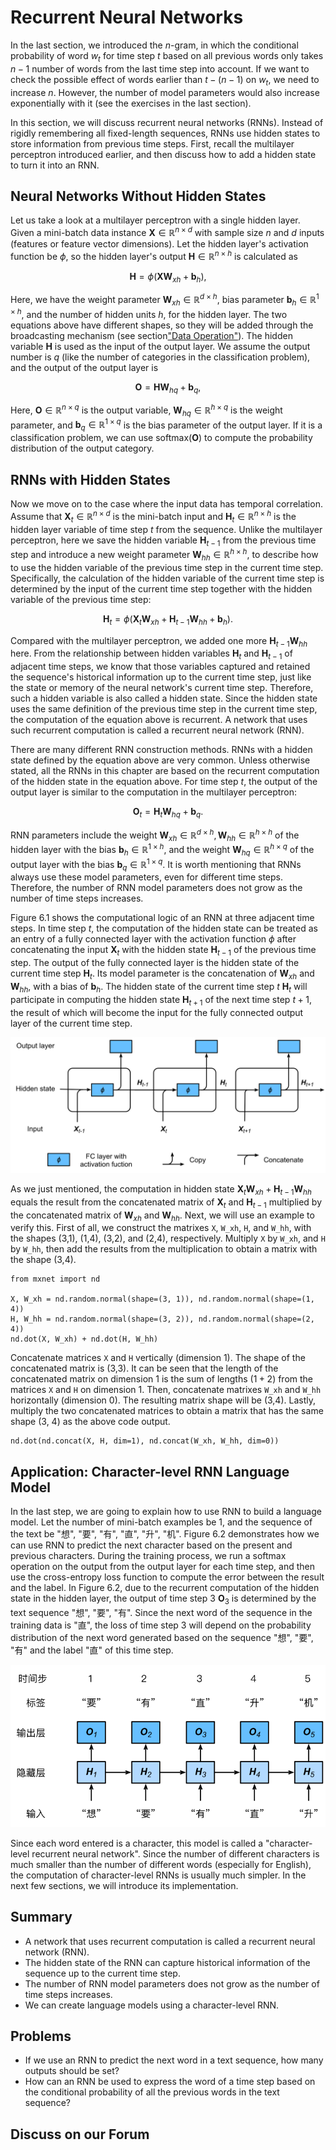 # Recurrent Neural Networks

In the last section, we introduced the $n$-gram, in which the conditional probability of word $w_t$ for time step $t$ based on all previous words only takes $n-1$ number of words from the last time step into account.  If we want to check the possible effect of words earlier than $t-(n-1)$ on $w_t$, we need to increase $n$. However, the number of model parameters would also increase exponentially with it (see the exercises in the last section).

In this section, we will discuss recurrent neural networks (RNNs).  Instead of rigidly remembering all fixed-length sequences, RNNs use hidden states to store information from previous time steps. First, recall the multilayer perceptron introduced earlier, and then discuss how to add a hidden state to turn it into an RNN.


## Neural Networks Without Hidden States

Let us take a look at a multilayer perceptron with a single hidden layer.  Given a mini-batch data instance $\boldsymbol{X} \in \mathbb{R}^{n \times d}$ with sample size $n$ and $d$ inputs (features or feature vector dimensions). Let the hidden layer's activation function be $\phi$, so the hidden layer's output $\boldsymbol{H} \in \mathbb{R}^{n \times h}$ is calculated as

$$\boldsymbol{H} = \phi(\boldsymbol{X} \boldsymbol{W}_{xh} + \boldsymbol{b}_h),$$

Here, we have the weight parameter $\boldsymbol{W}_{xh} \in \mathbb{R}^{d \times h}$, bias parameter $\boldsymbol{b}_h \in \mathbb{R}^{1 \times h}$, and the number of hidden units $h$, for the hidden layer. The two equations above have different shapes, so they will be added through the broadcasting mechanism (see section["Data Operation"](../chapter_prerequisite/ndarray.md)). The hidden variable $\boldsymbol{H}$ is used as the input of the output layer. We assume the output number is $q$ (like the number of categories in the classification problem), and the output of the output layer is

$$\boldsymbol{O} = \boldsymbol{H} \boldsymbol{W}_{hq} + \boldsymbol{b}_q,$$

Here, $\boldsymbol{O} \in \mathbb{R}^{n \times q}$ is the output variable, $\boldsymbol{W}_{hq} \in \mathbb{R}^{h \times q}$ is the weight parameter, and $\boldsymbol{b}_q \in \mathbb{R}^{1 \times q}$ is the bias parameter of the output layer.  If it is a classification problem, we can use $\text{softmax}(\boldsymbol{O})$ to compute the probability distribution of the output category.


## RNNs with Hidden States

Now we move on to the case where the input data has temporal correlation. Assume that $\boldsymbol{X}_t \in \mathbb{R}^{n \times d}$ is the mini-batch input and $\boldsymbol{H}_t  \in \mathbb{R}^{n \times h}$ is the hidden layer variable of time step $t$ from the sequence.  Unlike the multilayer perceptron, here we save the hidden variable $\boldsymbol{H}_{t-1}$ from the previous time step and introduce a new weight parameter $\boldsymbol{W}_{hh} \in \mathbb{R}^{h \times h}$, to describe how to use the hidden variable of the previous time step in the current time step. Specifically, the calculation of the hidden variable of the current time step is determined by the input of the current time step together with the hidden variable of the previous time step:

$$\boldsymbol{H}_t = \phi(\boldsymbol{X}_t \boldsymbol{W}_{xh} + \boldsymbol{H}_{t-1} \boldsymbol{W}_{hh}  + \boldsymbol{b}_h).$$

Compared with the multilayer perceptron, we added one more $\boldsymbol{H}_{t-1} \boldsymbol{W}_{hh}$ here. From the relationship between hidden variables $\boldsymbol{H}_t$ and $\boldsymbol{H}_{t-1}$ of adjacent time steps, we know that those variables captured and retained the sequence's historical information up to the current time step, just like the state or memory of the neural network's current time step. Therefore, such a hidden variable is also called a hidden state. Since the hidden state uses the same definition of the previous time step in the current time step, the computation of the equation above is recurrent.  A network that uses such recurrent computation is called a recurrent neural network (RNN).

There are many different RNN construction methods.  RNNs with a hidden state defined by the equation above are very common. Unless otherwise stated, all the RNNs in this chapter are based on the recurrent computation of the hidden state in the equation above. For time step $t$, the output of the output layer is similar to the computation in the multilayer perceptron:

$$\boldsymbol{O}_t = \boldsymbol{H}_t \boldsymbol{W}_{hq} + \boldsymbol{b}_q.$$

RNN parameters include the weight $\boldsymbol{W}_{xh} \in \mathbb{R}^{d \times h}, \boldsymbol{W}_{hh} \in \mathbb{R}^{h \times h}$ of the hidden layer with the bias $\boldsymbol{b}_h \in \mathbb{R}^{1 \times h}$, and the weight $\boldsymbol{W}_{hq} \in \mathbb{R}^{h \times q}$ of the output layer with the bias $\boldsymbol{b}_q \in \mathbb{R}^{1 \times q}$. It is worth mentioning that RNNs always use these model parameters, even for different time steps. Therefore, the number of RNN model parameters does not grow as the number of time steps increases.

Figure 6.1 shows the computational logic of an RNN at three adjacent time steps. In time step $t$, the computation of the hidden state can be treated as an entry of a fully connected layer with the activation function $\phi$ after concatenating the input $\boldsymbol{X}_t$ with the hidden state $\boldsymbol{H}_{t-1}$ of the previous time step.  The output of the fully connected layer is the hidden state of the current time step $\boldsymbol{H}_t$. Its model parameter is the concatenation of $\boldsymbol{W}_{xh}$ and $\boldsymbol{W}_{hh}$, with a bias of $\boldsymbol{b}_h$. The hidden state of the current time step $t$ $\boldsymbol{H}_t$ will participate in computing the hidden state $\boldsymbol{H}_{t+1}$ of the next time step $t+1$, the result of which will become the input for the fully connected output layer of the current time step.

![An RNN with a hidden state. ](../img/rnn.svg)

As we just mentioned, the computation in hidden state $\boldsymbol{X}_t \boldsymbol{W}_{xh} + \boldsymbol{H}_{t-1} \boldsymbol{W}_{hh}$ equals the result from the concatenated matrix of $\boldsymbol{X}_t$ and $\boldsymbol{H}_{t-1}$ multiplied by the concatenated matrix of $\boldsymbol{W}_{xh}$ and $\boldsymbol{W}_{hh}$.  Next, we will use an example to verify this. First of all, we construct the matrixes `X`, `W_xh`, `H`, and `W_hh`, with the shapes (3,1), (1,4), (3,2), and (2,4), respectively. Multiply `X` by `W_xh`, and `H` by `W_hh`, then add the results from the multiplication to obtain a matrix with the shape (3,4).

```{.python .input  n=1}
from mxnet import nd

X, W_xh = nd.random.normal(shape=(3, 1)), nd.random.normal(shape=(1, 4))
H, W_hh = nd.random.normal(shape=(3, 2)), nd.random.normal(shape=(2, 4))
nd.dot(X, W_xh) + nd.dot(H, W_hh)
```

Concatenate matrices `X` and `H` vertically (dimension 1). The shape of the concatenated matrix is (3,3). It can be seen that the length of the concatenated matrix on dimension 1 is the sum of lengths ($1+2$) from the matrices `X` and `H` on dimension 1.  Then, concatenate matrixes `W_xh` and `W_hh` horizontally (dimension 0). The resulting matrix shape will be (3,4). Lastly, multiply the two concatenated matrices to obtain a matrix that has the same shape (3, 4) as the above code output.

```{.python .input  n=2}
nd.dot(nd.concat(X, H, dim=1), nd.concat(W_xh, W_hh, dim=0))
```

## Application: Character-level RNN Language Model

In the last step, we are going to explain how to use RNN to build a language model. Let the number of mini-batch examples be 1, and the sequence of the text be "想", "要", "有", "直", "升", "机". Figure 6.2 demonstrates how we can use RNN to predict the next character based on the present and previous characters. During the training process, we run a softmax operation on the output from the output layer for each time step, and then use the cross-entropy loss function to compute the error between the result and the label. In Figure 6.2, due to the recurrent computation of the hidden state in the hidden layer, the output of time step 3 $\boldsymbol{O}_3$ is determined by the text sequence "想", "要", "有".  Since the next word of the sequence in the training data is "直", the loss of time step 3 will depend on the probability distribution of the next word generated based on the sequence "想", "要", "有" and the label "直" of this time step.

![Character-level RNN language model. The input and label sequences are "想", "要", "有", "直", "升" and "要", "有", "直", "升", "机", respectively. ](../img/rnn-train.svg)

Since each word entered is a character, this model is called a "character-level recurrent neural network". Since the number of different characters is much smaller than the number of different words (especially for English), the computation of character-level RNNs is usually much simpler. In the next few sections, we will introduce its implementation.


## Summary

* A network that uses recurrent computation is called a recurrent neural network (RNN).
* The hidden state of the RNN can capture historical information of the sequence up to the current time step.
* The number of RNN model parameters does not grow as the number of time steps increases.
* We can create language models using a character-level RNN.

## Problems

* If we use an RNN to predict the next word in a text sequence, how many outputs should be set?
* How can an RNN be used to express the word of a time step based on the conditional probability of all the previous words in the text sequence?

## Discuss on our Forum

<div id="discuss" topic_id="2362"></div>
